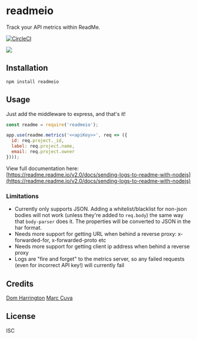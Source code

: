 # readmeio

Track your API metrics within ReadMe.

[![CircleCI](https://circleci.com/gh/readmeio/readme-node.svg?style=svg)](https://circleci.com/gh/readmeio/readme-node)

[![](https://d3vv6lp55qjaqc.cloudfront.net/items/1M3C3j0I0s0j3T362344/Untitled-2.png)](https://readme.io)

## Installation

```
npm install readmeio
```

## Usage

Just add the middleware to express, and that's it!

```javascript
const readme = require('readmeio');

app.use(readme.metrics('<<apiKey>>', req => ({
  id: req.project._id,
  label: req.project.name,
  email: req.project.owner
})));
```

View full documentation here: [https://readme.readme.io/v2.0/docs/sending-logs-to-readme-with-nodejs](https://readme.readme.io/v2.0/docs/sending-logs-to-readme-with-nodejs)


### Limitations
- Currently only supports JSON. Adding a whitelist/blacklist for non-json bodies will not work (unless they're added to `req.body`)
the same way that `body-parser` does it. The properties will be converted to JSON in the har format.
- Needs more support for getting URL when behind a reverse proxy: x-forwarded-for, x-forwarded-proto etc
- Needs more support for getting client ip address when behind a reverse proxy
- Logs are "fire and forget" to the metrics server, so any failed requests (even for incorrect API key!) will currently fail

## Credits
[Dom Harrington](https://github.com/domharrington/)
[Marc Cuva](https://github.com/mjcuva/)

## License

ISC
